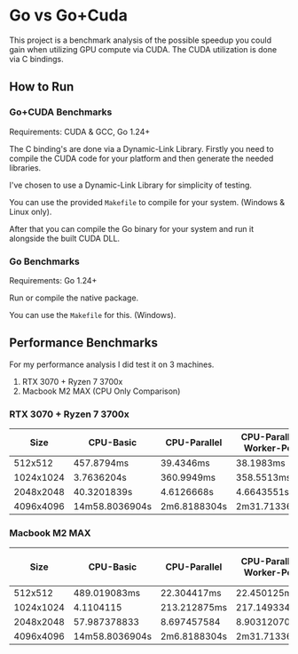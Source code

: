 # Go vs Go+Cuda

This project is a benchmark analysis of the possible speedup you could gain when utilizing GPU compute via CUDA.
The CUDA utilization is done via C bindings.

## How to Run

### Go+CUDA Benchmarks

Requirements: CUDA & GCC, Go 1.24+

The C binding's are done via a Dynamic-Link Library. Firstly you need to compile the CUDA code for your platform and then generate the needed libraries.

I've chosen to use a Dynamic-Link Library for simplicity of testing.

You can use the provided `Makefile` to compile for your system. (Windows & Linux only).

After that you can compile the Go binary for your system and run it alongside the built CUDA DLL.

### Go Benchmarks

Requirements: Go 1.24+

Run or compile the native package.

You can use the `Makefile` for this. (Windows).

## Performance Benchmarks

For my performance analysis I did test it on 3 machines.

1. RTX 3070 + Ryzen 7 3700x
2. Macbook M2 MAX (CPU Only Comparison)

### RTX 3070 + Ryzen 7 3700x

| Size      | CPU-Basic      | CPU-Parallel | CPU-Parallel-Worker-Pool | GPU-Basic              | GPU-Tiled             |
| --------- | -------------- | ------------ | ------------------------ | ---------------------- | --------------------- |
| 512x512   | 457.8794ms     | 39.4346ms    | 38.1983ms                | 75.9094ms(73.1074ms)   | 4.0501ms(3.0408ms)    |
| 1024x1024 | 3.7636204s     | 360.9949ms   | 358.5513ms               | 83.2571ms(79.5978ms)   | 15.553ms(11.6207ms)   |
| 2048x2048 | 40.3201839s    | 4.6126668s   | 4.6643551s               | 152.9811ms(140.8297ms) | 85.9288ms(74.6713ms)  |
| 4096x4096 | 14m58.8036904s | 2m6.8188304s | 2m31.7133689s            | 585.6444ms(540.149ms)  | 494.473ms(448.6114ms) |

### Macbook M2 MAX

| Size      | CPU-Basic      | CPU-Parallel | CPU-Parallel-Worker-Pool | GPU-Basic | GPU-Tiled |
| --------- | -------------- | ------------ | ------------------------ | --------- | --------- |
| 512x512   | 489.019083ms   | 22.304417ms  | 22.450125ms              | /         | /         |
| 1024x1024 | 4.1104115      | 213.212875ms | 217.149334ms             | /         | /         |
| 2048x2048 | 57.987378833   | 8.697457584  | 8.903120709              | /         | /         |
| 4096x4096 | 14m58.8036904s | 2m6.8188304s | 2m31.7133689s            | /         | /         |
